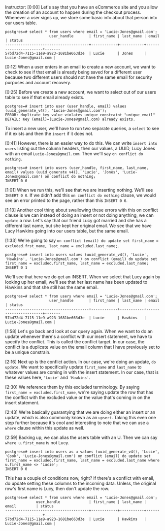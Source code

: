 Instructor: [0:00] Let's say that you have an eCommerce site and you allow the creation of an account to happen during the checkout process. Whenever a user signs up, we store some basic info about that person into our users table.

```postgres
postgres=# select * from users where email = 'Lucie-Jones@gmail.com';
                    user_handle       | first_name | last_name | email                 | status
--------------------------------------+------------+-----------+-----------------------+-------
57bd72d4-7115-11e9-a923-1681be663d3e  | Lucie      | Jones     | Lucie-Jones@gmail.com |
```

[0:12] When a user enters in an email to create a new account, we want to check to see if that email is already being saved for a different user because two different users should not have the same email for security purposes and account recovery.

[0:25] Before we create a new account, we want to select out of our users table to see if that email already exists. 

```postgres
postgres=# insert into user (user_handle, email) values (uuid_generate_v4(), 'Lucie-Jones@gmail.com');
ERROR: duplicate key value violates unique constraint "unique_email"
DETAIL: Key (email)=(Lucie-Jones@gmail.com) already exists.
```

To insert a new user, we'll have to run two separate queries, a `select` to see if it exists and then the `insert` if it does not.

[0:41] However, there is an easier way to do this. We can write `insert into users` listing out the column headers, then our values, a UUID, Lucy Jones with an email `Lucie-Jones@gmail.com`. Then we'll say `on conflict do nothing`.

```postgres
postgres=# insert into users (user_handle, first_name, last_name, email) values (uuid_generate_v4(), 'Lucie', 'Jones', 'Lucie-Jones@gmail.com') on conflict do nothing;
INSERT 0 0
```

[1:01] When we run this, we'll see that we are inserting nothing. We'll see `INSERT 0 0`. If we didn't add this `on conflict do nothing` clause, we would see an error printed to the page, rather than this `INSERT 0 0`.

[1:13] Another cool thing about swallowing these errors with this on conflict clause is we can instead of doing an insert or not doing anything, we can `update` a row. Let's say that our friend Lucy got married and she has a different last name, but she kept her original email. We see that we have Lucy Hawkins going into our users table, but the same email.

[1:33] We're going to say `on conflict (email) do update set first_name = excluded.frst_name, last_name = excluded.last_name;`. 

```postgres
postgres=# insert into users values (uuid_generate_v4(), 'Lucie', 'Hawkins', 'Lucie-Jones@gmail.com') on conflict (email) do update set first_name = excluded.first_name, last_name = excluded.last_name;
INSERT 0 1
```

We'll see that here we do get an INSERT. When we select that Lucy again by looking up her email, we'll see that her last name has been updated to Hawkins and that she still has the same email.

```postgres
postgres=# select * from users where email = 'Lucie-Jones@gmail.com';
                    user_handle       | first_name | last_name | email                 | status
--------------------------------------+------------+-----------+-----------------------+-------
57bd72d4-7115-11e9-a923-1681be663d3e  | Lucie      | Hawkins   | Lucie-Jones@gmail.com |
```

[1:58] Let's go back and look at our query again. When we want to do an update whenever there's a conflict with our insert statement, we have to specify the conflict. This is called the conflict target. In our case, the conflict is a duplicate value on the email column that I have previously set to be a unique constrain.

[2:16] Next up is the conflict action. In our case, we're doing an update, `do update`. We want to specifically update `first_name` and `last_name` to whatever values are coming in with the insert statement. In our case, that is these values here, `'Lucie'` and `'Hawkins'`.

[2:30] We reference them by this excluded terminology. By saying `first_name = excluded.first_name`, we're saying update the row that has the conflict with the excluded value or the value that's coming in on the insert statement.

[2:43] We're basically guarantying that we are doing either an insert or an update, which is also commonly known as an `upsert`. Taking this even one step further because it's cool and interesting to note that we can use a `where` clause within this update as well.

[2:59] Backing up, we can alias the users table with an U. Then we can say `where u.first_name` is not Lucy. 

```postgres
postgres=# insert into users as u values (uuid_generate_v4(), 'Lucie', 'Cook', 'Lucie-Jones@gmail.com') on conflict (email) do update set first_name = excluded.first_name, last_name = excluded.last_name where u.first_name <> 'Lucie';
INSERT 0 0
```

This has a couple of conditions now, right? If there's a conflict with email, do update setting these columns to the incoming data. Unless, the original row's first name is Lucy, then don't update the row.

```postgres
postgres=# select * from users where email = 'Lucie-Jones@gmail.com';
              user_handle             | first_name | last_name |         email         | status
--------------------------------------+------------+-----------+-----------------------+-------
57bd72d4-7115-11e9-a923-1681be663d3e  | Lucie      | Hawkins   | Lucie-Jones@gmail.com |
```
